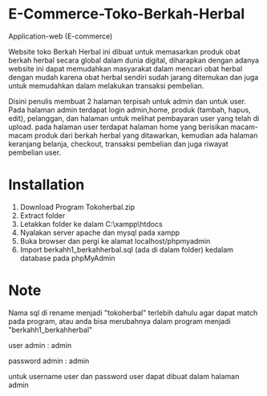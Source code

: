 # E-Commerce-Toko-Berkah-Herbal
Application-web (E-commerce)

Website toko Berkah Herbal ini dibuat untuk memasarkan produk obat berkah herbal secara global dalam dunia digital, diharapkan dengan adanya website ini dapat memudahkan masyarakat
dalam mencari obat herbal dengan mudah karena obat herbal sendiri sudah jarang ditemukan dan juga untuk memudahkan dalam melakukan transaksi pembelian.

Disini penulis membuat 2 halaman terpisah untuk admin dan untuk user. Pada halaman admin terdapat login admin,home, produk (tambah, hapus, edit), pelanggan, dan halaman untuk 
melihat pembayaran user yang telah di upload. pada halaman user terdapat halaman home yang berisikan macam-macam produk dari berkah herbal yang ditawarkan, kemudian ada halaman 
keranjang belanja, checkout, transaksi pembelian dan juga riwayat pembelian user.


# Installation
1. Download Program Tokoherbal.zip
2. Extract folder
3. Letakkan folder ke dalam  C:\xampp\htdocs
4. Nyalakan server apache dan mysql pada xampp
5. Buka browser dan pergi ke alamat localhost/phpmyadmin
6. Import berkahh1_berkahherbal.sql (ada di dalam folder) kedalam database pada phpMyAdmin


# Note
Nama sql di rename menjadi "tokoherbal" terlebih dahulu agar dapat match pada program, atau anda bisa merubahnya dalam program menjadi "berkahh1_berkahherbal"

user admin      : admin

password admin  : admin

untuk username user dan password user dapat dibuat dalam halaman admin

